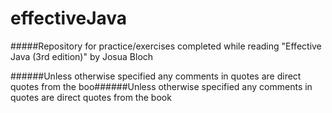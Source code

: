 # effectiveJava
#####Repository for practice/exercises completed while reading "Effective Java (3rd edition)" by Josua Bloch

######Unless otherwise specified any comments in quotes are direct quotes from the boo######Unless otherwise specified any comments in quotes are direct quotes from the book
